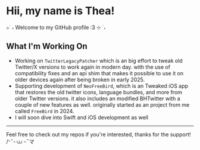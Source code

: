 # Hii, my name is Thea!

⊹ ࣪ ˖ Welcome to my GitHub profile :3 ⊹ ࣪ ˖

## What I'm Working On

- Working on `TwitterLegacyPatcher` which is an big effort to tweak old Twitter/X versions to work again in modern day. with the use of compatibility fixes and an api shim that makes it possible to use it on older devices again after being broken in early 2025.
- Supporting development of `NeoFreeBird`, which is an Tweaked iOS app that restores the old twitter icons, language bundles, and more from older Twitter versions. it also includes an modified BHTwitter with a couple of new features as well. originally started as an project from me called `FreeBird` in 2024.
- I will soon dive into Swift and iOS development as well

---

Feel free to check out my repos if you're interested, thanks for the support! /ᐠ˵- ⩊ -˵マ
